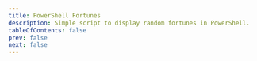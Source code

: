```yaml
---
title: PowerShell Fortunes
description: Simple script to display random fortunes in PowerShell.
tableOfContents: false
prev: false
next: false
---
```

